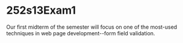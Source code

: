 252s13Exam1
===========

Our first midterm of the semester will focus on one of the most-used techniques in web page development--form field validation.